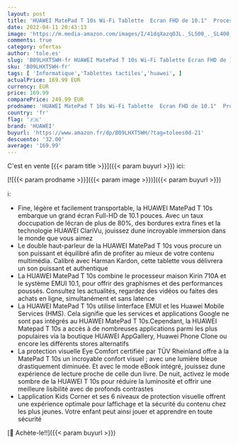 ```yaml
---
layout: post
title: 'HUAWEI MatePad T 10s Wi-Fi Tablette  Ecran FHD de 10.1"  Processeur Kirin 710A  4Go RAM  64Go ROM  Double Haut-parleur  EMUI 10.1 & AppGallery  Deepsea Blue'
date: 2022-04-11 20:43:13
image: 'https://m.media-amazon.com/images/I/41dqXazqOJL._SL500_._SL400_.jpg'
comments: true
category: ofertas
author: 'tole.es'
slug: 'B09LHXT5WH-fr HUAWEI MatePad T 10s Wi-Fi Tablette Ecran FHD de 10.1"...'
sku: 'B09LHXT5WH-fr'
tags: [ 'Informatique','Tablettes tactiles','huawei', ]
actualPrice: 169.99 EUR
currency: EUR
price: 169.99
comparePrice: 249.99 EUR
prodname: 'HUAWEI MatePad T 10s Wi-Fi Tablette  Ecran FHD de 10.1"  Processeur Kirin 710A  4Go RAM  64Go ROM  Double Haut-parleur  EMUI 10.1 & AppGallery  Deepsea Blue'
country: 'fr'
flag: '🇫🇷'
brand: 'HUAWEI'
buyurl: 'https://www.amazon.fr/dp/B09LHXT5WH/?tag=tolees0d-21'
descuento: '32.00'
average: '169.99'
---
```


C'est en vente [{{< param title >}}]({{< param buyurl >}}) ici:

[![{{< param prodname >}}]({{< param image >}})]({{< param buyurl >}})

ℹ️:

- Fine, légère et facilement transportable, la HUAWEI MatePad T 10s embarque un grand écran Full-HD de 10.1 pouces. Avec un taux doccupation de lécran de plus de 80%, des bordures extra fines et la technologie HUAWEI ClariVu, jouissez dune incroyable immersion dans le monde que vous aimez
- Le double haut-parleur de la HUAWEI MatePad T 10s vous procure un son puissant et équilibré afin de profiter au mieux de votre contenu multimédia. Calibré avec Harman Kardon, cette tablette vous délivrera un son puissant et authentique
- La HUAWEI MatePad T 10s combine le processeur maison Kirin 710A et le système EMUI 10.1, pour offrir des graphismes et des performances poussés. Consultez les actualités, regardez des vidéos ou faites des achats en ligne, simultanément et sans latence
- La HUAWEI MatePad T 10s utilise linterface EMUI et les Huawei Mobile Services (HMS). Cela signifie que les services et applications Google ne sont pas intégrés au HUAWEI MatePad T 10s.Cependant, la HUAWEI Matepad T 10s a accès à de nombreuses applications parmi les plus populaires via la boutique HUAWEI AppGallery, Huawei Phone Clone ou encore les différents stores alternatifs
- La protection visuelle Eye Comfort certifiée par TÜV Rheinland offre à la MatePad T 10s un incroyable confort visuel ; avec une lumière bleue drastiquement diminuée. Et avec le mode eBook intégré, jouissez dune expérience de lecture proche de celle dun livre. De nuit, activez le mode sombre de la HUAWEI T 10s pour réduire la luminosité et offrir une meilleure lisibilité avec de profonds contrastes
- Lapplication Kids Corner et ses 6 niveaux de protection visuelle offrent une expérience optimale pour laffichage et la sécurité du contenu chez les plus jeunes. Votre enfant peut ainsi jouer et apprendre en toute sécurité

[🛒 Achète-le!!]({{< param buyurl >}})
